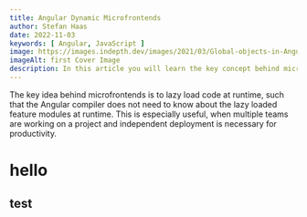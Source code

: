 ```yaml
---
title: Angular Dynamic Microfrontends
author: Stefan Haas
date: 2022-11-03
keywords: [ Angular, JavaScript ]
image: https://images.indepth.dev/images/2021/03/Global-objects-in-Angular.jpeg
imageAlt: first Cover Image
description: In this article you will learn the key concept behind microfrontends and how to setup a good shell, that is able to adapt to changes eagerly...
---
```


The key idea behind microfrontends is to lazy load code at runtime, such
that the Angular compiler does not need to know about the lazy loaded
feature modules at runtime. This is especially useful, when multiple teams
are working on a project and independent deployment is necessary for
productivity.

# hello
## test